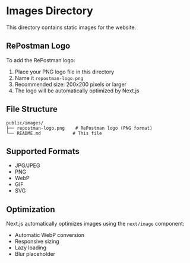 # Images Directory

This directory contains static images for the website.

## RePostman Logo

To add the RePostman logo:

1. Place your PNG logo file in this directory
2. Name it `repostman-logo.png`
3. Recommended size: 200x200 pixels or larger
4. The logo will be automatically optimized by Next.js

## File Structure

```
public/images/
├── repostman-logo.png    # RePostman logo (PNG format)
└── README.md            # This file
```

## Supported Formats

- JPG/JPEG
- PNG
- WebP
- GIF
- SVG

## Optimization

Next.js automatically optimizes images using the `next/image` component:
- Automatic WebP conversion
- Responsive sizing
- Lazy loading
- Blur placeholder 